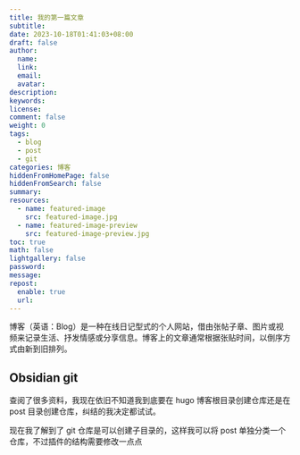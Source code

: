 ```yaml
---
title: 我的第一篇文章
subtitle: 
date: 2023-10-18T01:41:03+08:00
draft: false
author:
  name: 
  link: 
  email: 
  avatar: 
description: 
keywords: 
license: 
comment: false
weight: 0
tags:
  - blog
  - post
  - git
categories: 博客
hiddenFromHomePage: false
hiddenFromSearch: false
summary: 
resources:
  - name: featured-image
    src: featured-image.jpg
  - name: featured-image-preview
    src: featured-image-preview.jpg
toc: true
math: false
lightgallery: false
password: 
message: 
repost:
  enable: true
  url:
---
```

博客（英语：Blog）是一种在线日记型式的个人网站，借由张帖子章、图片或视频来记录生活、抒发情感或分享信息。博客上的文章通常根据张贴时间，以倒序方式由新到旧排列。

<!--more-->

## Obsidian git
查阅了很多资料，我现在依旧不知道我到底要在 hugo 博客根目录创建仓库还是在 post 目录创建仓库，纠结的我决定都试试。

现在我了解到了 git 仓库是可以创建子目录的，这样我可以将 post 单独分类一个仓库，不过插件的结构需要修改一点点